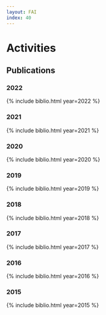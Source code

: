 ```yaml
---
layout: FAI
index: 40
---
```


# Activities

## Publications

### 2022

{% include biblio.html year=2022 %}

### 2021

{% include biblio.html year=2021 %}

### 2020

{% include biblio.html year=2020 %}

### 2019

{% include biblio.html year=2019 %}

### 2018

{% include biblio.html year=2018 %}

### 2017

{% include biblio.html year=2017 %}

### 2016

{% include biblio.html year=2016 %}

### 2015

{% include biblio.html year=2015 %}

